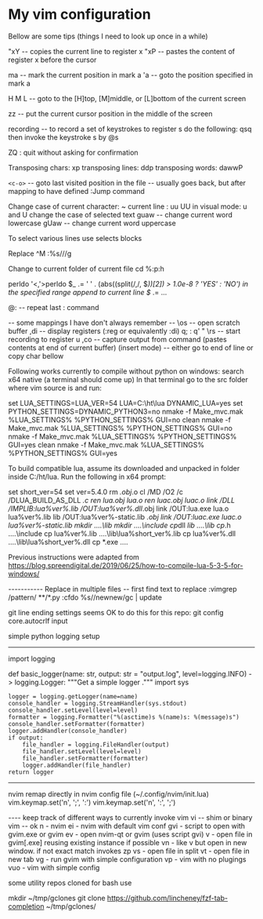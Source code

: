 # My vim configuration

Bellow are some tips (things I need to look up once in a while)

"xY -- copies the current line to register x
"xP -- pastes the content of register x before the cursor

ma -- mark the current position in mark a
'a -- goto the position specified in mark a

H M L -- goto to the [H]top, [M]middle, or [L]bottom of the current screen

zz -- put the current cursor position in the middle of the screen

recording -- to record a set of keystrokes to register s do the following:
qs<keystrokes>q
then invoke the keystroke s by @s

ZQ : quit without asking for confirmation

Transposing chars: xp
transposing lines: ddp
transposing words: dawwP

`<c-o>` -- goto last visited position in the file
<c-i> -- usually goes back, but after mapping <tab> to <c-w> have defined :Jump command

Change case of current character: ~
current line <lowercase-uppercase>: uu UU
in visual mode: u and U change the case of selected text
guaw -- change current word lowercase
gUaw -- change current word uppercase

To select various lines use <shitf-v> <c-v> selects blocks

Replace ^M
:%s/<ctrl-v><enter>//g

Change to current folder of current file
cd %:p:h

perldo
'<,'>perldo $_ .= '   ' . (abs((split(/,/, $_))[2]) > 1.0e-8 ? 'YES' : 'NO')
in the specified range append to current line $_ .= ...

@: -- repeat last : command

-- some mappings I have don't always remember --
\os -- open scratch buffer
,di -- display registers (:reg or equivalently :di)
q; :
q' "
\rs -- start recording to register u
,co -- capture output from command (pastes contents at end of current buffer)
<c-e> (insert mode) -- either go to end of line or copy char bellow

Following works currently to compile without python on windows:
search x64 native (a terminal should come up)
In that terminal go to the src folder where vim source is and run:

set LUA_SETTINGS=LUA_VER=54 LUA=C:\ht\lua  DYNAMIC_LUA=yes
set PYTHON_SETTINGS=DYNAMIC_PYTHON3=no
nmake -f Make_mvc.mak %LUA_SETTINGS% %PYTHON_SETTINGS% GUI=no clean
nmake -f Make_mvc.mak %LUA_SETTINGS% %PYTHON_SETTINGS% GUI=no
nmake -f Make_mvc.mak %LUA_SETTINGS% %PYTHON_SETTINGS% GUI=yes clean
nmake -f Make_mvc.mak %LUA_SETTINGS% %PYTHON_SETTINGS% GUI=yes

To build compatible lua, assume its downloaded and unpacked in folder inside
C:/ht/lua. Run the following in x64 prompt:

set short_ver=54
set ver=5.4.0
rm _.obj_.o
cl /MD /O2 /c /DLUA_BUILD_AS_DLL _.c
ren lua.obj lua.o
ren luac.obj luac.o
link /DLL /IMPLIB:lua%ver%.lib /OUT:lua%ver%.dll_.obj
link /OUT:lua.exe lua.o lua%ver%.lib
lib /OUT:lua%ver%-static.lib *.obj
link /OUT:luac.exe luac.o lua%ver%-static.lib
mkdir ..\..\lib
mkdir ..\..\include
cp*dll _lib ..\..\lib
cp_.h ..\..\include
cp lua%ver%.lib ..\..\lib\lua%short_ver%.lib
cp lua%ver%.dll ..\..\lib\lua%short_ver%.dll
cp *.exe ..\..

Previous instructions were adapted from
<https://blog.spreendigital.de/2019/06/25/how-to-compile-lua-5-3-5-for-windows/>

----------- Replace in multiple files
-- first find text to replace
:vimgrep /pattern/ **/*.py
:cfdo %s//newnew/gc | update

git line ending settings
seems OK to do this for this repo:
git config  core.autocrlf input

simple python logging setup

-----------------
import logging

def basic_logger(name: str, output: str = "output.log", level=logging.INFO) -> logging.Logger:
    """Get a simple logger ."""
    import sys

    logger = logging.getLogger(name=name)
    console_handler = logging.StreamHandler(sys.stdout)
    console_handler.setLevel(level=level)
    formatter = logging.Formatter("%(asctime)s %(name)s: %(message)s")
    console_handler.setFormatter(formatter)
    logger.addHandler(console_handler)
    if output:
        file_handler = logging.FileHandler(output)
        file_handler.setLevel(level=level)
        file_handler.setFormatter(formatter)
        logger.addHandler(file_handler)
    return logger
-----------------

nvim remap directly in nvim config file (~/.config/nvim/init.lua)
vim.keymap.set('n', ';', ':')
vim.keymap.set('n', ':', ';')

---- keep track of different ways to currently invoke vim
vi -- shim or binary
vim -- ok
n - nvim
ei - nvim with default vim conf
gvi - script to open with gvim.exe or gvim
ev - open nvim-qt or gvim (uses script gvi)
v -  open file in gvim[.exe] reusing existing instance if possible
vn - like v but open in new window. if not exact match invokes zp
vs - open file in split
vt - open file in new tab
vg - run gvim with simple configuration
vp - vim with no plugings
vuo - vim with simple config

some utility repos cloned for bash use

mkdir ~/tmp/gclones
git clone <https://github.com/lincheney/fzf-tab-completion> ~/tmp/gclones/
